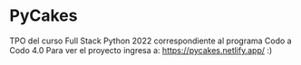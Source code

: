 # PyCakes
 TPO del curso Full Stack Python 2022 correspondiente al programa Codo a Codo 4.0
Para ver el proyecto ingresa a: https://pycakes.netlify.app/ :)

<!-- IMPLEMENTAR GOOGLE SING IN o OAuth-->
<!-- Ingresar a https://console.cloud.google.com/apis/ 
ir al boton "CREAR PROYECTO"  - "CREAR" poner el nombre del proyecto y CREAR
Ir a "CREDENCIALES" - "CREAR CREDENCIALES" => ID DE CLIENTE OAuth
    Configurar pantalla de consentimiento:
            INTERNO: solo puede ingresar los correos corporativos
            EXTERNO: cualquier Gmail puede entrar
            Nombre de la app
            Logo
            correo de asistencia
            DOMINIO DE LA APP: en este caso seria el localhost:XXXXXX
            Lo mismo para la politica de priv y condiciones (al ser prueba)
            GUARDAR
-->

<!-- !!!!!!MUY IMPORTANTE¡¡¡¡¡¡¡¡¡¡
+ CREAR CREDENCIALES
ID DE CLIENTE OAuth
Tipo de Aplicación Web
Nombre de la App
URL DE ORIGEN

ORIGENES AUTORIZADOS DE JS
seria el dominio o el localhost http://localhost:3000 - si quiero usar VUE agrego el puerto para vue

ID DE CLIENTE
405884368449-t28hflj8sb2i977posqj02a2ciqhd4ss.apps.googleusercontent.com

CREAR PROYECTO - se genera la credencial de proyecto

-->

<!-- Copiar en el body <script src="https://apis.google.com/js/platform.js" async defer></script>
y tambien <script src="https://ajax.googleapis.com/ajax/libs/jquery/3.6.0/jquery.min.js"></script>
 -->

<!--  Levantar el proyecto en localhost:3000 
npm init
darle todo enter
npm install lite-server --save-dev
en el package.json que se creo insertar en "scripts":  
         "scripts": {
            "dev": "lite-server",
             "test": "mocha"
        },
-->
